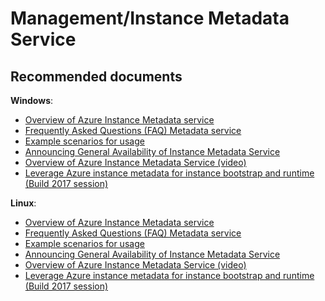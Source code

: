 <properties
	pageTitle="Management/Instance Metadata Service"
	description="Management/Instance Metadata Service"
	service="microsoft.compute"
	resource="virtualmachinescalesets"
	authors="ScottAzure"
	displayOrder=""
	selfHelpType="generic"
	supportTopicIds="32583111"
	resourceTags=""
	productPesIds="16080"
	cloudEnvironments="public"
	articleId="58c8054d-0e99-4b68-925f-9fbb41c08cce"
/>

# Management/Instance Metadata Service

## **Recommended documents**

**Windows**:

* [Overview of Azure Instance Metadata service](https://docs.microsoft.com/azure/virtual-machines/windows/instance-metadata-service)<br>
* [Frequently Asked Questions (FAQ) Metadata service](https://docs.microsoft.com/azure/virtual-machines/windows/instance-metadata-service#faq)<br>
* [Example scenarios for usage](https://docs.microsoft.com/azure/virtual-machines/windows/instance-metadata-service#example-scenarios-for-usage)<br>
* [Announcing General Availability of Instance Metadata Service](https://azure.microsoft.com/blog/announcing-general-availability-of-azure-instance-metadata-service/)<br>
* [Overview of Azure Instance Metadata Service (video)](https://azure.microsoft.com/resources/videos/azure-friday-azure-instance-metadata-service-jayaraman/)<br>
* [Leverage Azure instance metadata for instance bootstrap and runtime (Build 2017 session)](https://channel9.msdn.com/events/Build/2017/P4029)

**Linux**:

* [Overview of Azure Instance Metadata service](https://docs.microsoft.com/azure/virtual-machines/linux/instance-metadata-service)<br>
* [Frequently Asked Questions (FAQ) Metadata service](https://docs.microsoft.com/azure/virtual-machines/linux/instance-metadata-service#faq)<br>
* [Example scenarios for usage](https://docs.microsoft.com/azure/virtual-machines/linux/instance-metadata-service#example-scenarios-for-usage)<br>
* [Announcing General Availability of Instance Metadata Service](https://azure.microsoft.com/blog/announcing-general-availability-of-azure-instance-metadata-service/)<br>
* [Overview of Azure Instance Metadata Service (video)](https://azure.microsoft.com/resources/videos/azure-friday-azure-instance-metadata-service-jayaraman/)<br>
* [Leverage Azure instance metadata for instance bootstrap and runtime (Build 2017 session)](https://channel9.msdn.com/events/Build/2017/P4029)
